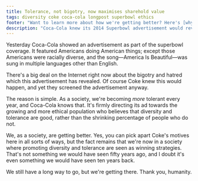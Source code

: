 ```yaml
---
title: Tolerance, not bigotry, now maximises sharehold value
tags: diversity coke coca-cola longpost superbowl ethics
footer: "Want to learn more about how we're getting better? Here's [why 2013 was the best year in human history](http://bit.ly/1fCGce8)."
description: "Coca-Cola knew its 2014 Superbowl advertisement would reveal bigotry and hatred, and yet they screened it anyway."
---
```


Yesterday Coca-Cola showed an advertisement as part of the superbowl coverage.
It featured Americans doing American things; except those Americans were
racially diverse, and the song—America Is Beautiful—was sung in multiple
languages other than English.

There's a big deal on the Internet right now about the bigotry and hatred which
this advertisement has revealed. Of course Coke knew this would happen, and yet
they screened the advertisement anyway.

The reason is simple. As a society, we're becoming *more* tolerant every year,
and Coca-Cola knows that. It's firmly directing its ad towards the growing and
more ethical population who believes that diversity and tolerance are good,
rather than the shrinking percentage of people who do not.

We, as a society, are getting better. Yes, you can pick apart Coke's motives
here in all sorts of ways, but the fact remains that we're now in a society
where promoting diversity and tolerance are seen as winning strategies. That's
not something we would have seen fifty years ago, and I doubt it's even
something we would have seen ten years back.

We still have a long way to go, but we're getting there. Thank you, humanity.


